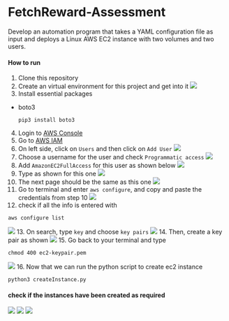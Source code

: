 # FetchReward-Assessment
Develop an automation program that takes a YAML configuration file as input and deploys a Linux AWS EC2 instance with two volumes and two users.

#### How to run ####
1. Clone this repository
2. Create an virtual environment for this project and get into it 
![](https://github.com/Quan25/FetchReward-Assessment/blob/main/screenshots/1.png)
3. Install essential packages
- boto3
  ```
  pip3 install boto3
  ```
4. Login to [AWS Console](https://console.aws.amazon.com/)
5. Go to [AWS IAM](https://console.aws.amazon.com/iam/home)
6. On left side, click on `Users` and then click on `Add User` 
![](https://github.com/Quan25/FetchReward-Assessment/blob/main/screenshots/2.png)
7. Choose a username for the user and check `Programmatic access` ![](https://github.com/Quan25/FetchReward-Assessment/blob/main/screenshots/3.png)
8. Add `AmazonEC2FullAccess` for this user as shown below ![](https://github.com/Quan25/FetchReward-Assessment/blob/main/screenshots/4.png)
9. Type as shown for this one ![](https://github.com/Quan25/FetchReward-Assessment/blob/main/screenshots/6.png)
10. The next page should be the same as this one ![](https://github.com/Quan25/FetchReward-Assessment/blob/main/screenshots/7.png)
11. Go to terminal and enter `aws configure`, and copy and paste the credentials from step 10 ![](https://github.com/Quan25/FetchReward-Assessment/blob/main/screenshots/8.png)
12. check if all the info is entered with
```
aws configure list
```

![](https://github.com/Quan25/FetchReward-Assessment/blob/main/screenshots/10.png)
13. On search, type `key` and choose `key pairs` 
![](https://github.com/Quan25/FetchReward-Assessment/blob/main/screenshots/14.png)
14. Then, create a key pair as shown ![](https://github.com/Quan25/FetchReward-Assessment/blob/main/screenshots/15.png)
15. Go back to your terminal and type 
```
chmod 400 ec2-keypair.pem
```
![](https://github.com/Quan25/FetchReward-Assessment/blob/main/screenshots/8.png)
16. Now that we can run the python script to create ec2 instance 
```
python3 createInstance.py
```
#### check if the instances have been created as required ####

![](https://github.com/Quan25/FetchReward-Assessment/blob/main/screenshots/11.png)
![](https://github.com/Quan25/FetchReward-Assessment/blob/main/screenshots/13.png)
![](https://github.com/Quan25/FetchReward-Assessment/blob/main/screenshots/12.png)
